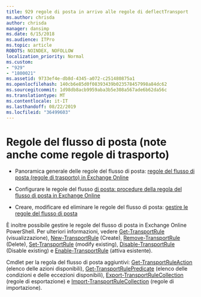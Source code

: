 ```yaml
---
title: 929 regole di posta in arrivo alle regole di deflectTransport
ms.author: chrisda
author: chrisda
manager: dansimp
ms.date: 6/15/2018
ms.audience: ITPro
ms.topic: article
ROBOTS: NOINDEX, NOFOLLOW
localization_priority: Normal
ms.custom:
- "929"
- "1800021"
ms.assetid: 9733ef4e-db8d-4345-a072-c251480875a1
ms.openlocfilehash: 140cb6e85d0f08393439b023578457998a84dc62
ms.sourcegitcommit: 1d98db8acb9959aba3b5e308a567ade6b62da56c
ms.translationtype: MT
ms.contentlocale: it-IT
ms.lasthandoff: 08/22/2019
ms.locfileid: "36499603"
---
```

# <a name="mail-flow-rules-also-known-as-transport-rules"></a>Regole del flusso di posta (note anche come regole di trasporto)

- Panoramica generale delle regole del flusso di posta: [regole del flusso di posta (regole di trasporto) in Exchange Online](https://technet.microsoft.com/library/jj919238.aspx)

- Configurare le regole del flusso [di posta: procedure della regola del flusso di posta in Exchange Online](https://technet.microsoft.com/library/dn600436.aspx)

- Creare, modificare ed eliminare le regole del flusso di posta: [gestire le regole del flusso di posta](https://technet.microsoft.com/library/jj657505.aspx)

È inoltre possibile gestire le regole del flusso di posta in Exchange Online PowerShell. Per ulteriori informazioni, vedere [Get-TransportRule](https://docs.microsoft.com/powershell/module/exchange/policy-and-compliance/get-transportrule) (visualizzazione), [New-TransportRule](https://docs.microsoft.com/powershell/module/exchange/policy-and-compliance/new-transportrule) (Create), [Remove-TransportRule](https://docs.microsoft.com/powershell/module/exchange/policy-and-compliance/remove-transportrule) (Delete), [Set-TransportRule](https://docs.microsoft.com/powershell/module/exchange/policy-and-compliance/set-transportrule) (modify existing), [Disable-TransportRule](https://docs.microsoft.com/powershell/module/exchange/policy-and-compliance/disable-transportrule) (Disable existing) e [Enable-TransportRule](https://docs.microsoft.com/powershell/module/exchange/policy-and-compliance/enable-transportrule) (attiva esistente).

Cmdlet per la regola del flusso di posta aggiuntivi: [Get-TransportRuleAction](https://docs.microsoft.com/powershell/module/exchange/policy-and-compliance/get-transportruleaction) (elenco delle azioni disponibili), [Get-TransportRulePredicate](https://docs.microsoft.com/powershell/module/exchange/policy-and-compliance/get-transportrulepredicate) (elenco delle condizioni e delle eccezioni disponibili), [Export-TransportRuleCollection](https://docs.microsoft.com/powershell/module/exchange/policy-and-compliance/export-transportrulecollection) (regole di esportazione) e [ Import-TransportRuleCollection](https://docs.microsoft.com/powershell/module/exchange/policy-and-compliance/import-transportrulecollection) (regole di importazione).
